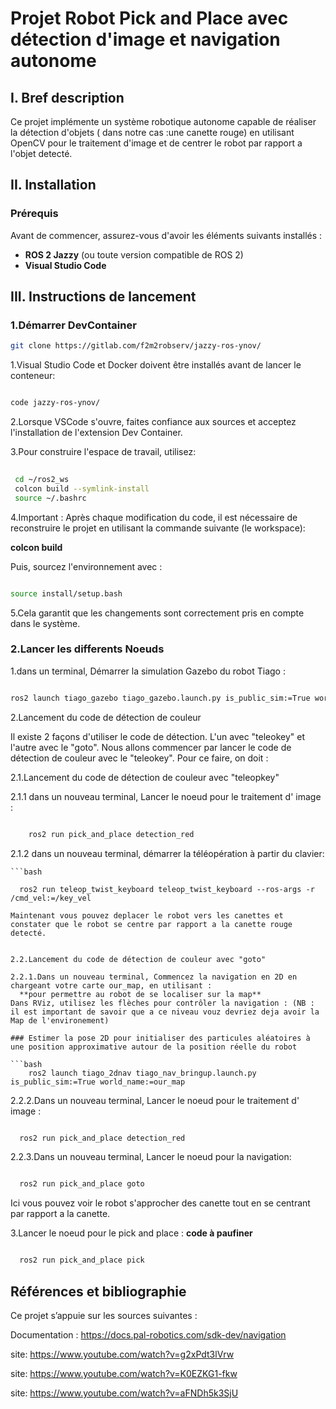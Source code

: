 # Projet Robot Pick and Place avec détection d'image et navigation autonome

## I. Bref description

  Ce projet implémente un système robotique autonome capable de réaliser la détection d'objets ( dans notre cas :une canette rouge) en utilisant OpenCV pour le traitement d'image et de centrer le robot par rapport a l'objet detecté. 

## II. Installation 

### Prérequis

Avant de commencer, assurez-vous d'avoir les éléments suivants installés :

- **ROS 2 Jazzy** (ou toute version compatible de ROS 2)
- **Visual Studio Code** 

  
## III. Instructions de lancement

### 1.Démarrer DevContainer
  
   ```bash
  git clone https://gitlab.com/f2m2robserv/jazzy-ros-ynov/
  ```

  1.Visual Studio Code et Docker doivent être installés avant de lancer le conteneur:

   ```bash

   code jazzy-ros-ynov/

   ```
    

  2.Lorsque VSCode s'ouvre, faites confiance aux sources et acceptez l'installation de l'extension Dev Container.

  3.Pour construire l'espace de travail, utilisez:
  ```bash
   
   cd ~/ros2_ws
   colcon build --symlink-install
   source ~/.bashrc

   ```
    

   
  4.Important : Après chaque modification du code, il est nécessaire  de reconstruire le projet en utilisant la commande suivante (le  workspace):
   
   **colcon build**

 Puis, sourcez l'environnement avec :
 ```bash

 source install/setup.bash

  ```

 5.Cela garantit que les changements sont correctement pris en compte dans le système.

 
### 2.Lancer les differents Noeuds
  
1.dans un terminal, Démarrer la simulation Gazebo du robot Tiago :

  ```bash
  
  ros2 launch tiago_gazebo tiago_gazebo.launch.py is_public_sim:=True world_name:=pick_and_place

  ```
2.Lancement du code de détection de couleur

  Il existe 2 façons d'utiliser le code de détection. L'un avec "teleokey" et l'autre avec le "goto".
  Nous allons commencer par lancer le code de détection de couleur avec le "teleokey". Pour ce faire, on doit :


2.1.Lancement du code de détection de couleur avec "teleopkey"

2.1.1 dans un nouveau terminal, Lancer le noeud pour le traitement d' image :

  ```bash

      ros2 run pick_and_place detection_red

  ```
2.1.2 dans un nouveau terminal, démarrer la téléopération à partir du clavier:

    ```bash

      ros2 run teleop_twist_keyboard teleop_twist_keyboard --ros-args -r /cmd_vel:=/key_vel

  ```
  Maintenant vous pouvez deplacer le robot vers les canettes et constater que le robot se centre par rapport a la canette rouge detecté.


2.2.Lancement du code de détection de couleur avec "goto"

2.2.1.Dans un nouveau terminal, Commencez la navigation en 2D en chargeant votre carte our_map, en utilisant :
    **pour permettre au robot de se localiser sur la map**
  Dans RViz, utilisez les flèches pour contrôler la navigation : (NB : il est important de savoir que a ce niveau vouz devriez deja avoir la Map de l'environement)

### Estimer la pose 2D pour initialiser des particules aléatoires à une position approximative autour de la position réelle du robot
    
  ```bash 
      ros2 launch tiago_2dnav tiago_nav_bringup.launch.py is_public_sim:=True world_name:=our_map
  ```



2.2.2.Dans un nouveau terminal, Lancer le noeud pour le traitement d' image : 

  ```bash

    ros2 run pick_and_place detection_red

  ```
  
2.2.3.Dans un nouveau terminal, Lancer le noeud pour la navigation: 

  ```bash

    ros2 run pick_and_place goto

  ```

  Ici vous pouvez voir le robot s'approcher des canette tout en se centrant par rapport a la canette.

  
3.Lancer le noeud pour le pick and place :
  **code à paufiner**
  ```bash

    ros2 run pick_and_place pick

  ```

  
## Références et bibliographie
Ce projet s’appuie sur les sources suivantes :

Documentation : https://docs.pal-robotics.com/sdk-dev/navigation

site: https://www.youtube.com/watch?v=g2xPdt3lVrw

site: https://www.youtube.com/watch?v=K0EZKG1-fkw

site: https://www.youtube.com/watch?v=aFNDh5k3SjU











